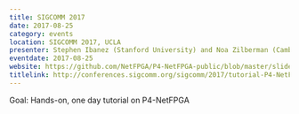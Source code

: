 ```yaml
---
title: SIGCOMM 2017
date: 2017-08-25
category: events
location: SIGCOMM 2017, UCLA
presenter: Stephen Ibanez (Stanford University) and Noa Zilberman (Cambridge University)
eventdate: 2017-08-25
website: https://github.com/NetFPGA/P4-NetFPGA-public/blob/master/slides/P4-NetFPGA-SIGCOMM-17/P4-NetFPGA_SIGCOMM_2017_v2.pdf
titlelink: http://conferences.sigcomm.org/sigcomm/2017/tutorial-P4-NetFPGA.html
---
```


Goal: Hands-on, one day tutorial on P4-NetFPGA
